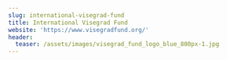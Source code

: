 ```yaml
---
slug: international-visegrad-fund
title: International Visegrad Fund
website: 'https://www.visegradfund.org/'
header:
  teaser: /assets/images/visegrad_fund_logo_blue_800px-1.jpg
---
```


